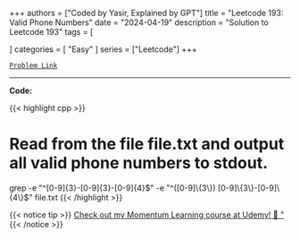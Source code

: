 
+++
authors = ["Coded by Yasir, Explained by GPT"]
title = "Leetcode 193: Valid Phone Numbers"
date = "2024-04-19"
description = "Solution to Leetcode 193"
tags = [
    
]
categories = [
    "Easy"
]
series = ["Leetcode"]
+++



[`Problem Link`](https://leetcode.com/problems/valid-phone-numbers/description/)

---

**Code:**

{{< highlight cpp >}}
# Read from the file file.txt and output all valid phone numbers to stdout.
grep -e "^[0-9]\{3\}-[0-9]\{3\}-[0-9]\{4\}$" -e "^([0-9]\{3\}) [0-9]\{3\}-[0-9]\{4\}$" file.txt
{{< /highlight >}}



{{< notice tip >}}
[Check out my Momentum Learning course at Udemy! 🚀 "](https://www.udemy.com/course/blind-75-the-data-structures-and-algorithms-essentials/)
{{< /notice >}}

